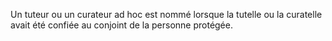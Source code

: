   
 Un tuteur ou un curateur ad hoc est nommé lorsque la tutelle ou la curatelle avait été confiée au conjoint de la personne protégée.  

  

